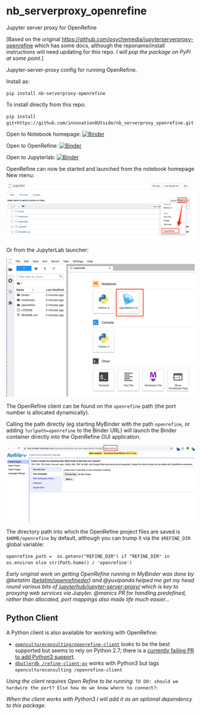 # nb_serverproxy_openrefine
Jupyter server proxy for OpenRefine

[Based on the original https://github.com/psychemedia/jupyterserverproxy-openrefine which has some docs, although the reponame/install instructions will need updating for this repo. *I will pop the package on PyPi at some point.*]

Jupyter-server-proxy config for running OpenRefine.

Install as:

`pip install nb-serverproxy-openrefine`

To install directly from this repo:

`pip install git+https://github.com/innovationOUtside/nb_serverproxy_openrefine.git`

Open to Notebook homepage: [![Binder](https://mybinder.org/badge_logo.svg)](https://mybinder.org/v2/gh/innovationOUtside/nb_serverproxy_openrefine/master)

Open to OpenRefine: [![Binder](https://mybinder.org/badge_logo.svg)](https://mybinder.org/v2/gh/innovationOUtside/nb_serverproxy_openrefine/master?urlpath=openrefine)

Open to Jupyterlab: [![Binder](https://mybinder.org/badge_logo.svg)](https://mybinder.org/v2/gh/innovationOUtside/nb_serverproxy_openrefine/master?urlpath=lab)

OpenRefine can now be started and launched from the notebook homepage New menu:

![](images/openrefine_new.png)

Or from the JupyterLab launcher:

![](images/openrefine_lab.png)

The OpenRefine client can be found on the `openrefine` path (the port number is allocated dynamically).

Calling the path directly (eg starting MyBinder with the path `openrefine`, or adding `?urlpath=openrefine` to the Binder URL) will launch the Binder container directly into the OpenRefine GUI application.

![](images/OpenRefine_binder.png)

The directory path into which the OpenRefine project files are saved is `$HOME/openrefine` by default, although you can trump it via the `$REFINE_DIR` global variable:

`openrefine_path =  os.getenv("REFINE_DIR") if "REFINE_DIR" in os.environ else str(Path.home() / 'openrefine')`

*Early original work on getting OpenRefine running in MyBinder was done by @betatim ([betatim/openrefineder](https://github.com/betatim/openrefineder)) and @yuvipanda helped me get my head round various bits of [jupyterhub/jupyter-server-proxy/](https://github.com/jupyterhub/jupyter-server-proxy/) which is key to proxying web services via Jupyter. @manics PR for handling predefined, rather than allocated, port mappings also made life much easier...*

## Python Client

A Python client is also available for working with OpenRefine:

- [`opencultureconsulting/openrefine-client`](https://github.com/opencultureconsulting/openrefine-client) looks to be the best supported but seems to rely on Python 2.7; there is a [currently failing PR to add Python3 support](https://github.com/opencultureconsulting/openrefine-client/pull/8).
- [`dbutlerdb /refine-client-py`](git+https://github.com/dbutlerdb/refine-client-py) works with Python3 but lags `opencultureconsulting /openrefine-client`

*Using the client requires Open Refine to be running.* `TO DO: should we hardwire the port? Else how do we know where to connect?`:

*When the client works with Python3 I will add it as an optional dependency to this package.*

